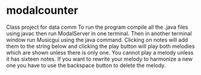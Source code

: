 # modalcounter
Class project for data comm
To run the program compile all the .java files using javac then run ModalServer in one terminal.
Then in another terminal window run Musicgui using the java command.
Clicking on notes will add them to the string below and clicking the play button
will play both melodies which are shown unless there is only one. You cannot play a melody unless it has sixteen notes.
If you want to rewrite your melody to harmonize a new one you have to use the backspace button to delete the melody.
